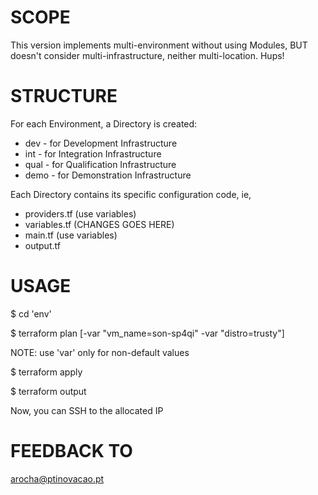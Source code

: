 SCOPE
=====
This version implements multi-environment without using Modules, BUT doesn't consider multi-infrastructure, neither multi-location. Hups! 


STRUCTURE 
=========
For each Environment, a Directory is created:
* dev - for Development Infrastructure
* int - for Integration Infrastructure
* qual - for Qualification Infrastructure
* demo - for Demonstration Infrastructure

Each Directory contains its specific configuration code, ie,
* providers.tf (use variables)
* variables.tf (CHANGES GOES HERE)
* main.tf (use variables)
* output.tf


USAGE
=====
$ cd 'env'

$ terraform plan [-var "vm_name=son-sp4qi" -var "distro=trusty"]

NOTE: use 'var' only for non-default values

$ terraform apply

$ terraform output

Now, you can SSH to the allocated IP 


FEEDBACK TO
===========
arocha@ptinovacao.pt
